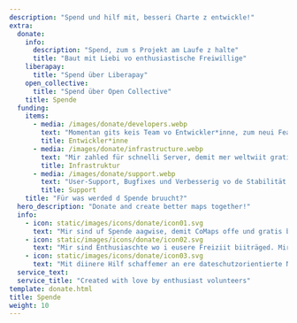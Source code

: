 ```yaml
---
description: "Spend und hilf mit, besseri Charte z entwickle!"
extra:
  donate:
    info:
      description: "Spend, zum s Projekt am Laufe z halte"
      title: "Baut mit Liebi vo enthusiastische Freiwillige"
    liberapay:
      title: "Spend über Liberapay"
    open_collective:
      title: "Spend über Open Collective"
    title: Spende
  funding:
    items:
      - media: /images/donate/developers.webp
        text: "Momentan gits keis Team vo Entwickler*inne, zum neui Features z entwickle und d App z verbessere. Zum s Produkt kontinuierlich wiiterzentwickle, wird es Chernteam bruucht."
        title: Entwickler*inne
      - media: /images/donate/infrastructure.webp
        text: "Mir zahled für schnelli Server, demit mer weltwiit gratis Charteupdates ohni Verzögerige abelade cha. D Summe vom Datetransfer betreit mehreri Hunderti Terabytes monetlich und stiigt witerhin."
        title: Infrastruktur
      - media: /images/donate/support.webp
        text: "User-Support, Bugfixes und Verbesserig vo de Stabilität vo de App sind eusi höchste Prioritäte. D Lischte vo de Aafrage und gmeldete Bugs wachst täglich, und es git vieli Supportaafrage im App Store, Google Play und via Email."
        title: Support
    title: "Für was werded d Spende bruucht?"
  hero_description: "Donate and create better maps together!"
  info:
    - icon: static/images/icons/donate/icon01.svg
      text: "Mir sind uf Spende aagwise, demit CoMaps offe und gratis bliibt"
    - icon: static/images/icons/donate/icon02.svg
      text: "Mir sind Enthusiaschte wo i eusere Freiziit biiträged. Mir liebed, was mir mached, und mir liebed eusi Benutzer*inne"
    - icon: static/images/icons/donate/icon03.svg
      text: "Mit diinere Hilf schaffemer an ere dateschutzorientierte Navigationsapp als ersti Wahl uf em Määrt"
  service_text:
  service_title: "Created with love by enthusiast volunteers"
template: donate.html
title: Spende
weight: 10
---
```

